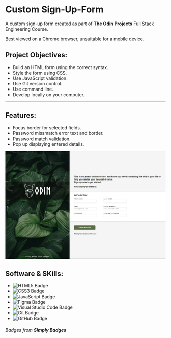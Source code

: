 # Custom Sign-Up-Form
A custom sign-up form created as part of **The Odin Projects** Full Stack Engineering Course.

Best viewed on a Chrome browser, unsuitable for a mobile device.

## Project Objectives:

* Build an HTML form using the correct syntax.
* Style the form using CSS.
* Use JavaScript validation.
* Use Git version control.
* Use command line.
* Develop locally on your computer.

***

## Features:
* Focus border for selected fields.
* Password missmatch error text and border.
* Password match validation.
* Pop up displaying entered details.

![project Screenshot](./images/mine.jpg)

## Software & SKills:
* ![HTML5 Badge](https://img.shields.io/badge/HTML5-E34F26?logo=html5&logoColor=fff&style=flat)
* ![CSS3 Badge](https://img.shields.io/badge/CSS3-1572B6?logo=css3&logoColor=fff&style=flat)
* ![JavaScript Badge](https://img.shields.io/badge/JavaScript-F7DF1E?logo=javascript&logoColor=000&style=flat)
* ![Figma Badge](https://img.shields.io/badge/Figma-F24E1E?logo=figma&logoColor=fff&style=flat)
* ![Visual Studio Code Badge](https://img.shields.io/badge/Visual%20Studio%20Code-007ACC?logo=visualstudiocode&logoColor=fff&style=flat)
* ![Git Badge](https://img.shields.io/badge/Git-F05032?logo=git&logoColor=fff&style=flat)
* ![GitHub Badge](https://img.shields.io/badge/GitHub-181717?logo=github&logoColor=fff&style=flat)

###### Badges from **Simply Badges** 
